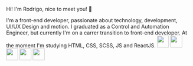 Hi! I'm Rodrigo, nice to meet you! 👋

I'm a front-end developer, passionate about technology, development, UI/UX Design and motion. 
I graduated as a Control and Automation Engineer, but currently I'm on a carrer transition to front-end developer.
At the moment I'm studying HTML, CSS, SCSS, JS and ReactJS. 
<img src="https://cdn.jsdelivr.net/gh/devicons/devicon/icons/html5/html5-original.svg" style="widht: 32px; height: 32px;"/> <img src="https://cdn.jsdelivr.net/gh/devicons/devicon/icons/css3/css3-original.svg" style="widht: 32px; height: 32px;"/> <img src="https://cdn.jsdelivr.net/gh/devicons/devicon/icons/sass/sass-original.svg" style="widht: 32px; height: 32px;"/> <img src="https://cdn.jsdelivr.net/gh/devicons/devicon/icons/javascript/javascript-original.svg" style="widht: 32px; height: 32px;"/> <img src="https://cdn.jsdelivr.net/gh/devicons/devicon/icons/react/react-original.svg" style="widht: 32px; height: 32px;"/>





<!--
**RodrigoTissianel/RodrigoTissianel** is a ✨ _special_ ✨ repository because its `README.md` (this file) appears on your GitHub profile.

Here are some ideas to get you started:

-  I’m currently working on ...
- 🌱 I’m currently learning ...
- 👯 I’m looking to collaborate on ...
- 🤔 I’m looking for help with ...
- 💬 Ask me about ...
- 📫 How to reach me: ...
- 😄 Pronouns: ...
- ⚡ Fun fact: ...
-->
